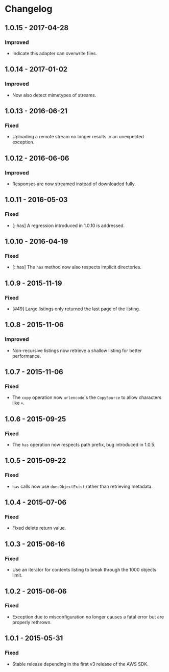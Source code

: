 # Changelog

## 1.0.15 - 2017-04-28

### Improved

* Indicate this adapter can overwrite files.

## 1.0.14 - 2017-01-02

### Improved

* Now also detect mimetypes of streams.

## 1.0.13 - 2016-06-21

### Fixed

* Uploading a remote stream no longer results in an unexpected exception.

## 1.0.12 - 2016-06-06

### Improved

* Responses are now streamed instead of downloaded fully.

## 1.0.11 - 2016-05-03

### Fixed

* [::has] A regression introduced in 1.0.10 is addressed.

## 1.0.10 - 2016-04-19

### Fixed

* [::has] The `has` method now also respects implicit directories.

## 1.0.9 - 2015-11-19

### Fixed

* [#49] Large listings only returned the last page of the listing.

## 1.0.8 - 2015-11-06

### Improved

* Non-recursive listings now retrieve a shallow listing for better performance.

## 1.0.7 - 2015-11-06

### Fixed

* The `copy` operation now `urlencode`'s the `CopySource` to allow characters like `+`.

## 1.0.6 - 2015-09-25

### Fixed

* The `has` operation now respects path prefix, bug introduced in 1.0.5.

## 1.0.5 - 2015-09-22

### Fixed

* `has` calls now use `doesObjectExist` rather than retrieving metadata.

## 1.0.4 - 2015-07-06

### Fixed

* Fixed delete return value.

## 1.0.3 - 2015-06-16

### Fixed

* Use an iterator for contents listing to break through the 1000 objects limit.

## 1.0.2 - 2015-06-06

### Fixed

* Exception due to misconfiguration no longer causes a fatal error but are properly rethrown.

## 1.0.1 - 2015-05-31

### Fixed

* Stable release depending in the first v3 release of the AWS SDK.
